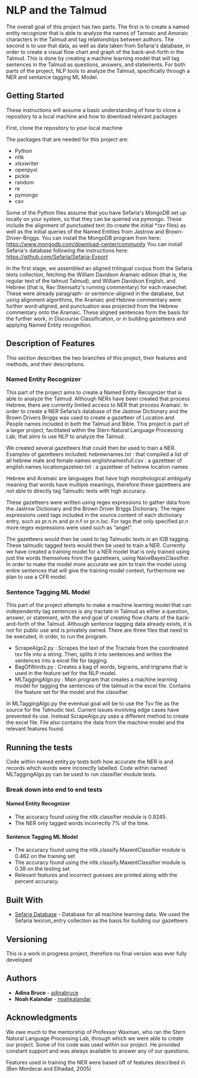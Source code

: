 # NLP and the Talmud

The overall goal of this project has two parts. The first is to create a named entity recognizer that is able to analyze the names of Tannaic and Amoraic characters in the Talmud and tag relationships between authors. The second is to use that data, as well as data taken from Sefaria's database, in order to create a visual flow chart and graph of the back-and-forth in the Talmud. This is done by creating a machine learning model that will tag sentences in the Talmud as questions, answers, and statements.
For both parts of the project, NLP tools to analyze the Talmud, specifically through a NER and sentance tagging ML Model.

## Getting Started

These instructions will assume a basic understanding of how to clone a repository to a local machine and how to download relevant packages  

First, clone the repository to your local machine 

The packages that are needed for this project are: 
- Python
- nltk
- xlsxwriter
- openpyxl
- pickle
- random
- re
- pymongo
- csv

Some of the Python files assume that you have Sefaria's MongoDB set up locally on your system, so that they can be queried via pymongo. These include the alignment of punctuated text (to create the initial *.tsv files) as well as the initial queries of the Named Entities from Jastrow and Brown-Driver-Briggs. You can install the MongoDB program from here: https://www.mongodb.com/download-center/community
You can install Sefaria's database following the instructions here: https://github.com/Sefaria/Sefaria-Export

In the first stage, we assembled an aligned trilingual corpus from the Sefaria texts collection, fetching the William Davidson Aramaic edition (that is, the regular text of the talmud Talmud), and William Davidson English, and Hebrew (that is, Rav Steinsaltz's running commentary) for each masechet. These were already paragraph- or sentence-aligned in the database, but using alignment algorithms, the Aramaic and Hebrew commentary were further word-aligned, and punctuation was projected from the Hebrew commentary onto the Aramaic. These aligned sentences form the basis for the further work, in Discourse Classification, or in building gazetteers and applying Named Entity recognition.


## Description of Features 

This section describes the two branches of this project, their features and methods, and their descriptions.

### Named Entity Recognizer

This part of the project aims to create a Named Entity Recognizer that is able to analyze the Talmud. 
Although NERs have been created that process Hebrew, there are currently limited access to NER that process Aramaic. 
In order to create a NER  Sefaria’s database of the Jastrow Dictionary and the Brown Drivers Briggs was used to create a gazetteer of Location and People names included in both the Talmud and Bible. 
This project is part of a larger project, facilitated within the Stern Natural Language Processing Lab, that aims to use NLP to analyze the Talmud. 

We created several gazetteers that could then be used to train a NER. 
Examples of gazetteers included: 
	hebrewnames.txt : that compiled a list of all hebrew male and female names
	englishnamesfull.csv : a gazetteer of english names
	locationgazeteer.txt : a gazetteer of hebrew location names

Hebrew and Aramaic are languages that have high morphological ambiguity meaning that words have multiple meanings, therefore these gazetteers are not able to directly tag Talmudic texts with high accuracy.

These gazetteers were written using regex expressions to gather data from the Jastrow Dictionary and the Brown Driver Briggs Dictionary. The regex expressions used tags included in the source.content of each dictionary entry, such as pr.n.m and pr.n.f or pr.n.loc. For tags that only specified pr.n more regex expressions were used such as “angel”.

The gazetteers would then be used to tag Talmudic texts in an IOB tagging. These talmudic tagged texts would then be used to train a NER. Currently we have created a training model for a NER model that is only trained using just the words themselves from the gazetteers, using NaiveBayesClassifier. In order to make the model more accurate we aim to train the model using entire sentences that will give the training model context, furthermore we plan to use a CFR model. 

### Sentence Tagging ML Model

This part of the project attempts to make a machine learning model that can independently tag sentences is any tractate in Talmud as either a 
question, answer, or statement, with the end goal of creating flow charts of the back-and-forth of the Talmud. Although sentence tagging data already exists, it is not for public use and is privately owned.
There are three files that need to be executed, in order, to run the program. 
 - ScrapeAlgo2.py : Scrapes the text of the Tractate from the coordinated tsv file into a string. Then, splits it into sentences and writies the sentences into a excel file for tagging. 
 - BagOfWords.py : Creates a bag of words, bigrams, and trigrams that is used in the feature set for the NLP model. 
 - MLTaggingAlgo.py : Main program that creates a machine learning model for tagging the sentences of the talmud in the excel file.  Contains the feature set for the model and the classifier.
 
 In MLTaggingAlgo.py the eventual goal will be to use the Tsv file as the source for the Talmudic text. Current issues involving edge cases have prevented its use. Instead ScrapeAlgo.py uses a different method to create the excel file. 
 File also contains the data from the machine model and the relevant features found.
 
## Running the tests

Code within named entity.py tests both how accurate the NER is and records which words were incorectly labelled.
Code within named MLTaggingAlgo.py can be used to run classifier module tests.

### Break down into end to end tests

#### Named Entity Recognizer
- The accuracy found using the nltk.classifier module is 0.9245.
- The NER only tagged words incorrectly 7% of the time.

#### Sentence Tagging ML Model
- The accuracy found using the nltk.classify.MaxentClassifier module is 0.462 on the training set
- The accuracy found using the nltk.classify.MaxentClassifier module is 0.38 on the testing set
- Relevant features and incorrect guesses are printed along with the percent accuracy. 


## Built With

* [Sefaria Database](https://github.com/Sefaria/Sefaria-Project) - Database for all machine learning data. We used the Sefaria lexicon_entry collection as the basis for building our gazetteers


## Versioning

This is a work in progress project, therefore no final version was ever fully developed 

## Authors

* **Adina Bruce** - [adinabruce](https://github.com/adinabruce)
* **Noah Kalandar** - [noahkalandar](https://github.com/nokal123)


## Acknowledgments
We owe much to the mentorship of Professor Waxman, who ran the Stern Natural Language Processing Lab, through which we were able to create our project. Some of his code was used within our project. He provided constant support and was always available to answer any of our questions. 

Features used in training the NER were based off of features described in (Ben Mordecai and Elhadad, 2005)


